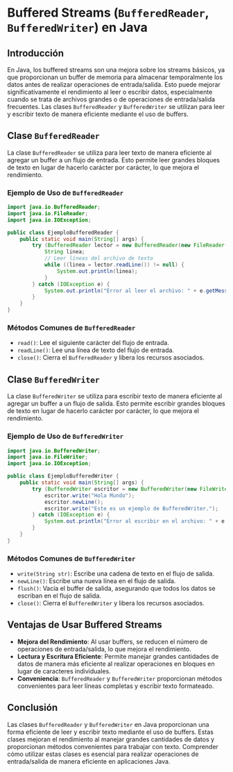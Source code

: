 # Buffered Streams (`BufferedReader`, `BufferedWriter`) en Java

## Introducción

En Java, los buffered streams son una mejora sobre los streams básicos, ya que proporcionan un buffer de memoria para almacenar temporalmente los datos antes de realizar operaciones de entrada/salida. Esto puede mejorar significativamente el rendimiento al leer o escribir datos, especialmente cuando se trata de archivos grandes o de operaciones de entrada/salida frecuentes. Las clases `BufferedReader` y `BufferedWriter` se utilizan para leer y escribir texto de manera eficiente mediante el uso de buffers.

## Clase `BufferedReader`

La clase `BufferedReader` se utiliza para leer texto de manera eficiente al agregar un buffer a un flujo de entrada. Esto permite leer grandes bloques de texto en lugar de hacerlo carácter por carácter, lo que mejora el rendimiento.

### Ejemplo de Uso de `BufferedReader`

```java
import java.io.BufferedReader;
import java.io.FileReader;
import java.io.IOException;

public class EjemploBufferedReader {
    public static void main(String[] args) {
        try (BufferedReader lector = new BufferedReader(new FileReader("archivo.txt"))) {
            String linea;
            // Leer líneas del archivo de texto
            while ((linea = lector.readLine()) != null) {
                System.out.println(linea);
            }
        } catch (IOException e) {
            System.out.println("Error al leer el archivo: " + e.getMessage());
        }
    }
}
```

### Métodos Comunes de `BufferedReader`

- `read()`: Lee el siguiente carácter del flujo de entrada.
- `readLine()`: Lee una línea de texto del flujo de entrada.
- `close()`: Cierra el `BufferedReader` y libera los recursos asociados.

## Clase `BufferedWriter`

La clase `BufferedWriter` se utiliza para escribir texto de manera eficiente al agregar un buffer a un flujo de salida. Esto permite escribir grandes bloques de texto en lugar de hacerlo carácter por carácter, lo que mejora el rendimiento.

### Ejemplo de Uso de `BufferedWriter`

```java
import java.io.BufferedWriter;
import java.io.FileWriter;
import java.io.IOException;

public class EjemploBufferedWriter {
    public static void main(String[] args) {
        try (BufferedWriter escritor = new BufferedWriter(new FileWriter("archivo.txt"))) {
            escritor.write("Hola Mundo");
            escritor.newLine();
            escritor.write("Este es un ejemplo de BufferedWriter.");
        } catch (IOException e) {
            System.out.println("Error al escribir en el archivo: " + e.getMessage());
        }
    }
}
```

### Métodos Comunes de `BufferedWriter`

- `write(String str)`: Escribe una cadena de texto en el flujo de salida.
- `newLine()`: Escribe una nueva línea en el flujo de salida.
- `flush()`: Vacía el buffer de salida, asegurando que todos los datos se escriban en el flujo de salida.
- `close()`: Cierra el `BufferedWriter` y libera los recursos asociados.

## Ventajas de Usar Buffered Streams

- **Mejora del Rendimiento**: Al usar buffers, se reducen el número de operaciones de entrada/salida, lo que mejora el rendimiento.
- **Lectura y Escritura Eficiente**: Permite manejar grandes cantidades de datos de manera más eficiente al realizar operaciones en bloques en lugar de caracteres individuales.
- **Conveniencia**: `BufferedReader` y `BufferedWriter` proporcionan métodos convenientes para leer líneas completas y escribir texto formateado.

## Conclusión

Las clases `BufferedReader` y `BufferedWriter` en Java proporcionan una forma eficiente de leer y escribir texto mediante el uso de buffers. Estas clases mejoran el rendimiento al manejar grandes cantidades de datos y proporcionan métodos convenientes para trabajar con texto. Comprender cómo utilizar estas clases es esencial para realizar operaciones de entrada/salida de manera eficiente en aplicaciones Java.
